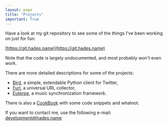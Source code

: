 ```yaml
---
layout: page
title: "Projects"
important: True
---
```

Have a look at my git repository to see some of the things I've been working on
just for fun:

[https://git.hades.name](https://git.hades.name)

Note that the code is largely undocumented, and most probably won't even work.

There are more detailed descriptions for some of the projects:

 * [Bird](/bird/), a simple, extendable Python client for Twitter,
 * [Furl](/furl/), a universal URL collector,
 * [Euterpe](/euterpe/), a music synchronization framework.

There is also a [CookBook](/cookbook/) with some code snippets and whatnot.

If you want to contact me, use the following e-mail: development@hades.name
